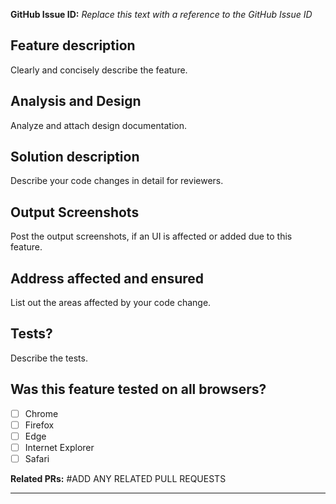 **GitHub Issue ID:** _Replace this text with a reference to the GitHub Issue ID_

## Feature description

Clearly and concisely describe the feature.

## Analysis and Design

Analyze and attach design documentation.

## Solution description

Describe your code changes in detail for reviewers.

## Output Screenshots

Post the output screenshots, if an UI is affected or added due to this feature.

## Address affected and ensured

List out the areas affected by your code change.

## Tests?

Describe the tests.

## Was this feature tested on all browsers?

- [ ] Chrome
- [ ] Firefox
- [ ] Edge
- [ ] Internet Explorer
- [ ] Safari

**Related PRs:** #ADD ANY RELATED PULL REQUESTS

---
